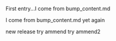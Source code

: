 First entry...I come from bump_content.md

I come from bump_content.md yet again

new release
try ammend
try ammend2
